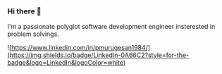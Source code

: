 ### Hi there 👋

I'm a passionate polyglot software development engineer insterested in problem solvings. 

![https://www.linkedin.com/in/pmurugesan1984/](https://img.shields.io/badge/LinkedIn-0A66C2?style=for-the-badge&logo=LinkedIn&logoColor=white)

<!--
**Panchatcharam/panchatcharam** is a ✨ _special_ ✨ repository because its `README.md` (this file) appears on your GitHub profile.

Here are some ideas to get you started:

- 🔭 I’m currently working on ...
- 🌱 I’m currently learning ...
- 👯 I’m looking to collaborate on ...
- 🤔 I’m looking for help with ...
- 💬 Ask me about ...
- 📫 How to reach me: ...
- 😄 Pronouns: ...
- ⚡ Fun fact: ...
-->
